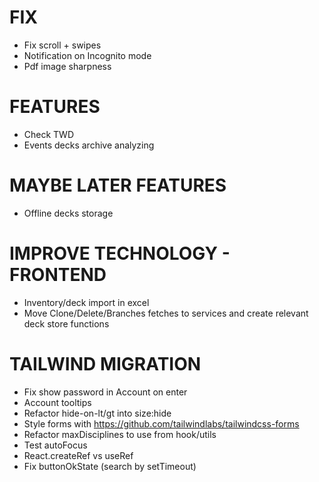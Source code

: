 # FIX
- Fix scroll + swipes
- Notification on Incognito mode
- Pdf image sharpness

# FEATURES
- Check TWD
- Events decks archive analyzing

# MAYBE LATER FEATURES
- Offline decks storage

# IMPROVE TECHNOLOGY - FRONTEND
- Inventory/deck import in excel
- Move Clone/Delete/Branches fetches to services and create relevant deck store functions

# TAILWIND MIGRATION
- Fix show password in Account on enter
- Account tooltips
- Refactor hide-on-lt/gt into size:hide
- Style forms with https://github.com/tailwindlabs/tailwindcss-forms
- Refactor maxDisciplines to use from hook/utils
- Test autoFocus
- React.createRef vs useRef
- Fix buttonOkState (search by setTimeout)
